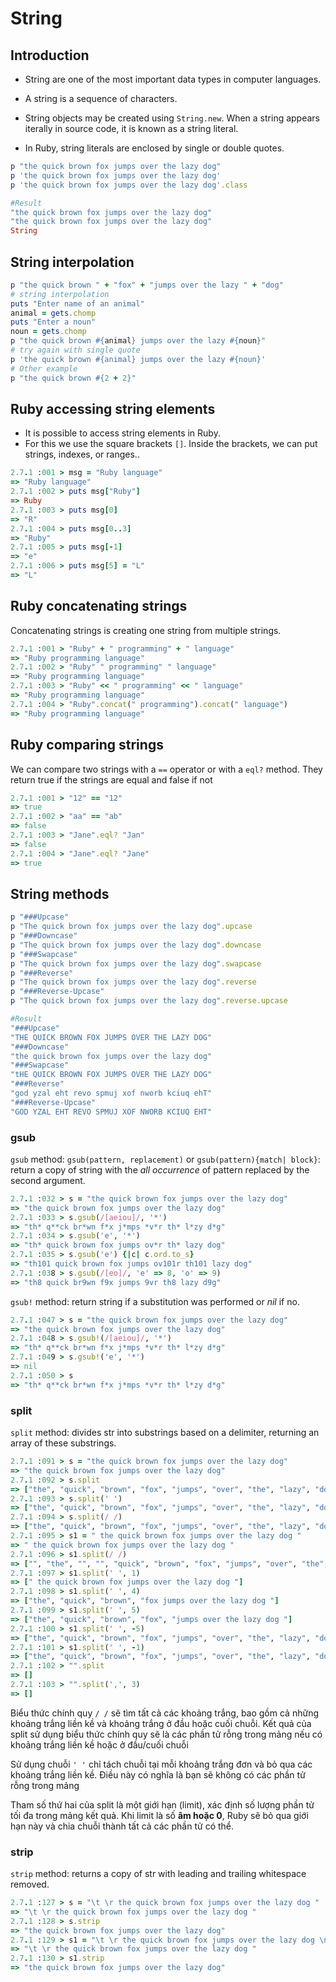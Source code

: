 # String

## Introduction
- String are one of the most important data types in computer languages.

- A string is a sequence of characters.

- String objects may be created using `String.new`. When a string appears iterally in source code, it is known as a string literal.

- In Ruby, string literals are enclosed by single or double quotes.

```ruby
p "the quick brown fox jumps over the lazy dog"
p 'the quick brown fox jumps over the lazy dog'
p 'the quick brown fox jumps over the lazy dog'.class
```

```ruby
#Result
"the quick brown fox jumps over the lazy dog"
"the quick brown fox jumps over the lazy dog"
String
```

## String interpolation

```ruby
p "the quick brown " + "fox" + "jumps over the lazy " + "dog"
# string interpolation
puts "Enter name of an animal"
animal = gets.chomp
puts "Enter a noun"
noun = gets.chomp
p "the quick brown #{animal} jumps over the lazy #{noun}"
# try again with single quote
p 'the quick brown #{animal} jumps over the lazy #{noun}'
# Other example
p "the quick brown #{2 + 2}"
```

## Ruby accessing string elements

- It is possible to access string elements in Ruby.
- For this we use the square brackets `[]`. Inside the brackets, we can put strings, indexes, or ranges..

```ruby
2.7.1 :001 > msg = "Ruby language"
=> "Ruby language"
2.7.1 :002 > puts msg["Ruby"]
=> Ruby
2.7.1 :003 > puts msg[0]
=> "R"
2.7.1 :004 > puts msg[0..3]
=> "Ruby"
2.7.1 :005 > puts msg[-1]
=> "e"
2.7.1 :006 > puts msg[5] = "L"
=> "L"
```

## Ruby concatenating strings

Concatenating strings is creating one string from multiple strings.

```ruby
2.7.1 :001 > "Ruby" + " programming" + " language"
=> "Ruby programming language"
2.7.1 :002 > "Ruby" " programming" " language"
=> "Ruby programming language"
2.7.1 :003 > "Ruby" << " programming" << " language"
=> "Ruby programming language"
2.7.1 :004 > "Ruby".concat(" programming").concat(" language")
=> "Ruby programming language"
```

## Ruby comparing strings

We can compare two strings with a `==` operator or with a `eql?` method. They return true if the strings are equal and false if not

```ruby
2.7.1 :001 > "12" == "12"
=> true
2.7.1 :002 > "aa" == "ab"
=> false
2.7.1 :003 > "Jane".eql? "Jan"
=> false
2.7.1 :004 > "Jane".eql? "Jane"
=> true
```

## String methods

```ruby
p "###Upcase"
p "The quick brown fox jumps over the lazy dog".upcase
p "###Downcase"
p "The quick brown fox jumps over the lazy dog".downcase
p "###Swapcase"
p "The quick brown fox jumps over the lazy dog".swapcase
p "###Reverse"
p "The quick brown fox jumps over the lazy dog".reverse
p "###Reverse-Upcase"
p "The quick brown fox jumps over the lazy dog".reverse.upcase
```

```ruby
#Result
"###Upcase"
"THE QUICK BROWN FOX JUMPS OVER THE LAZY DOG"
"###Downcase"
"the quick brown fox jumps over the lazy dog"
"###Swapcase"
"tHE QUICK BROWN FOX JUMPS OVER THE LAZY DOG"
"###Reverse"
"god yzal eht revo spmuj xof nworb kciuq ehT"
"###Reverse-Upcase"
"GOD YZAL EHT REVO SPMUJ XOF NWORB KCIUQ EHT"
```

### gsub

`gsub` method: `gsub(pattern, replacement)` or `gsub(pattern){match| block}`: return a copy of string with the *all occurrence* of pattern replaced by the second argument.

```ruby
2.7.1 :032 > s = "the quick brown fox jumps over the lazy dog"
=> "the quick brown fox jumps over the lazy dog"
2.7.1 :033 > s.gsub(/[aeiou]/, '*')
=> "th* q**ck br*wn f*x j*mps *v*r th* l*zy d*g"
2.7.1 :034 > s.gsub('e', '*')
=> "th* quick brown fox jumps ov*r th* lazy dog"
2.7.1 :035 > s.gsub('e') {|c| c.ord.to_s}
=> "th101 quick brown fox jumps ov101r th101 lazy dog"
2.7.1 :038 > s.gsub(/[eo]/, 'e' => 8, 'o' => 9)
=> "th8 quick br9wn f9x jumps 9vr th8 lazy d9g"
```

`gsub!` method: return string if a substitution was performed or *nil* if no.

```ruby
2.7.1 :047 > s = "the quick brown fox jumps over the lazy dog"
=> "the quick brown fox jumps over the lazy dog"
2.7.1 :048 > s.gsub!(/[aeiou]/, '*')
=> "th* q**ck br*wn f*x j*mps *v*r th* l*zy d*g"
2.7.1 :049 > s.gsub!('e', '*')
=> nil
2.7.1 :050 > s
=> "th* q**ck br*wn f*x j*mps *v*r th* l*zy d*g"
```

### split

`split` method: divides str into substrings based on a delimiter, returning an array of these substrings.

```ruby
2.7.1 :091 > s = "the quick brown fox jumps over the lazy dog"
=> "the quick brown fox jumps over the lazy dog"
2.7.1 :092 > s.split
=> ["the", "quick", "brown", "fox", "jumps", "over", "the", "lazy", "dog"]
2.7.1 :093 > s.split(' ')
=> ["the", "quick", "brown", "fox", "jumps", "over", "the", "lazy", "dog"]
2.7.1 :094 > s.split(/ /)
=> ["the", "quick", "brown", "fox", "jumps", "over", "the", "lazy", "dog"]
2.7.1 :095 > s1 = " the quick brown fox jumps over the lazy dog "
=> " the quick brown fox jumps over the lazy dog "
2.7.1 :096 > s1.split(/ /)
=> ["", "the", "", "", "quick", "brown", "fox", "jumps", "over", "the", "lazy", "dog"]
2.7.1 :097 > s1.split(' ', 1)
=> [" the quick brown fox jumps over the lazy dog "]
2.7.1 :098 > s1.split(' ', 4)
=> ["the", "quick", "brown", "fox jumps over the lazy dog "]
2.7.1 :099 > s1.split(' ', 5)
=> ["the", "quick", "brown", "fox", "jumps over the lazy dog "]
2.7.1 :100 > s1.split(' ', -5)
=> ["the", "quick", "brown", "fox", "jumps", "over", "the", "lazy", "dog", ""]
2.7.1 :101 > s1.split(' ', -1)
=> ["the", "quick", "brown", "fox", "jumps", "over", "the", "lazy", "dog", ""]
2.7.1 :102 > "".split
=> []
2.7.1 :103 > "".split(',', 3)
=> []
```

Biểu thức chính quy `/ /` sẽ tìm tất cả các khoảng trắng, bao gồm cả những khoảng trắng liền kề và khoảng trắng ở đầu hoặc cuối chuỗi. Kết quả của split sử dụng biểu thức chính quy sẽ là các phần tử rỗng trong mảng nếu có khoảng trắng liền kề hoặc ở đầu/cuối chuỗi

Sử dụng chuỗi `' '` chỉ tách chuỗi tại mỗi khoảng trắng đơn và bỏ qua các khoảng trắng liền kề. Điều này có nghĩa là bạn sẽ không có các phần tử rỗng trong mảng

Tham số thứ hai của split là một giới hạn (limit), xác định số lượng phần tử tối đa trong mảng kết quả. Khi limit là số **âm hoặc 0**, Ruby sẽ bỏ qua giới hạn này và chia chuỗi thành tất cả các phần tử có thể.

### strip

`strip` method: returns a copy of str with leading and trailing whitespace removed.

```ruby
2.7.1 :127 > s = "\t \r the quick brown fox jumps over the lazy dog "
=> "\t \r the quick brown fox jumps over the lazy dog "
2.7.1 :128 > s.strip
=> "the quick brown fox jumps over the lazy dog"
2.7.1 :129 > s1 = "\t \r the quick brown fox jumps over the lazy dog \n "
=> "\t \r the quick brown fox jumps over the lazy dog "
2.7.1 :130 > s1.strip
=> "the quick brown fox jumps over the lazy dog"
```